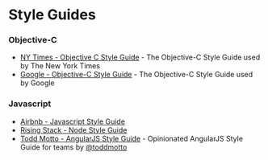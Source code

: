 # Style Guides
### Objective-C

* [NY Times - Objective C Style Guide](https://github.com/NYTimes/objective-c-style-guide) - The Objective-C Style Guide used by The New York Times
* [Google - Objective-C Style Guide](http://google-styleguide.googlecode.com/svn/trunk/objcguide.xml) - The Objective-C Style Guide used by Google

### Javascript

* [Airbnb - Javascript Style Guide](https://github.com/airbnb/javascript)
* [Rising Stack - Node Style Guide](https://github.com/RisingStack/node-style-guide)
* [Todd Motto - AngularJS Style Guide](https://github.com/toddmotto/angularjs-styleguide) - Opinionated AngularJS Style Guide for teams by [@toddmotto](//twitter.com/toddmotto)
